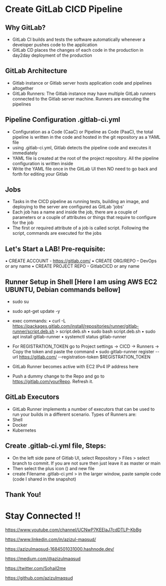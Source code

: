 # Create GitLab CICD Pipeline
## Why GitLab?
- GitLab CI builds and tests the software automatically whenever a developer pushes code to the application
- GitLab CD places the changes of each code in the production in day2day deployment of the production

## GitLab Architecture
- Gitlab instance or Gitlab server hosts application code and pipelines altogether
- GitLab Runners: The Gitlab instance may have multiple GitLab runners connected to the Gitlab server machine. Runners are executing the pipelines

## Pipeline Configuration .gitlab-ci.yml
- Configuration as a Code (CaaC) or Pipeline as Code (PaaC), the total pipeline is written in the code and hosted in the git repository as a YAML file
- using .gitlab-ci.yml, Gitlab detects the pipeline code and executes it immediately
- YAML file is created at the root of the project repository. All the pipeline configuration is written inside
- Write the YAML file once in the GitLab UI then NO need to go back and forth for editing your Gitlab 

## Jobs
- Tasks in the CICD pipeline as running tests, building an image, and deploying to the server are configured as GitLab 'jobs’
- Each job has a name and inside the job, there are a couple of parameters or a couple of attributes or things that require to configure for the job
- The first or required attribute of a job is called script. Following the script, commands are executed for the jobs

## Let's Start a LAB! Pre-requisite:
• CREATE ACCOUNT - https://gitlab.com/
• CREATE ORG/REPO – DevOps or any name
• CREATE PROJECT REPO - GitlabCICD or any name

## Runner Setup in Shell [Here I am using AWS EC2 UBUNTU, Debian commands bellow]
- sudo su
- sudo apt-get update -y
- exec commands:
• curl -L https://packages.gitlab.com/install/repositories/runner/gitlab-runner/script.deb.sh > script.deb.sh
• sudo bash script.deb.sh
• sudo apt install gitlab-runner
• systemctl status gitlab-runner
- For REGISTRATION_TOKEN go to Project settings -> CICD -> Runners -> Copy the token and paste the command
• sudo gitlab-runner register --url https://gitlab.com/ --registration-token $REGISTRATION_TOKEN

- GitLab Runner becomes active with EC2 IPv4 IP address here
- Push a dummy change to the Repo and go to https://gitlab.com/yourRepo. Refresh it.

## GitLab Executors
- GitLab Runner implements a number of executors that can be used to run your builds in a different scenario. Types of Runners are:
- Shell
- Docker
- Kubernetes

## Create .gitlab-ci.yml file, Steps:
- On the left side pane of Gitlab UI, select Repository > Files > select branch to commit. If you are not sure then just leave it as master or main
- Then select the plus icon () and new file
- create Filename .gitlab-ci.yml > in the larger window, paste sample code (code I shared in the snapshot)

## Thank You! 
# Stay Connected !!

https://www.youtube.com/channel/UCNwP7KEElaJ7cdDTLP-KbBg

https://www.linkedin.com/in/azizul-maqsud/

https://azizulmaqsud-1684501031000.hashnode.dev/

https://medium.com/@azizulmaqsud

https://twitter.com/Sohail2me

https://github.com/azizulmaqsud
